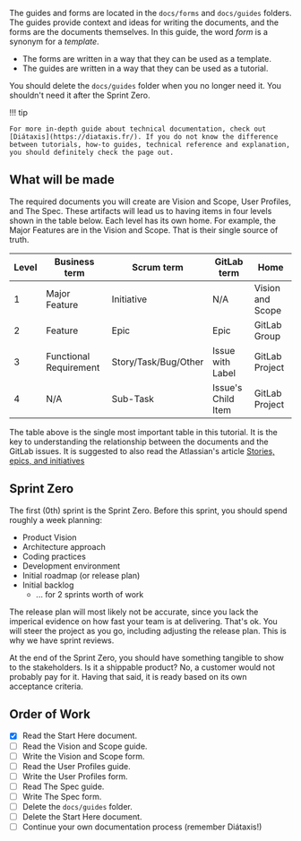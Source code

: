 The guides and forms are located in the `docs/forms` and `docs/guides` folders. The guides provide context and ideas for writing the documents, and the forms are the documents themselves. In this guide, the word *form* is a synonym for a *template*.

* The forms are written in a way that they can be used as a template. 
* The guides are written in a way that they can be used as a tutorial.

You should delete the `docs/guides` folder when you no longer need it. You shouldn't need it after the Sprint Zero.

!!! tip

    For more in-depth guide about technical documentation, check out [Diátaxis](https://diataxis.fr/). If you do not know the difference between tutorials, how-to guides, technical reference and explanation, you should definitely check the page out.

## What will be made

The required documents you will create are Vision and Scope, User Profiles, and The Spec. These artifacts will lead us to having items in four levels shown in the table below. Each level has its own home. For example, the Major Features are in the Vision and Scope. That is their single source of truth.

| Level | Business term          | Scrum term           | GitLab term        | Home             |
| ----- | ---------------------- | -------------------- | ------------------ | ---------------- |
| 1     | Major Feature          | Initiative           | N/A                | Vision and Scope |
| 2     | Feature                | Epic                 | Epic               | GitLab Group     |
| 3     | Functional Requirement | Story/Task/Bug/Other | Issue with Label   | GitLab Project   |
| 4     | N/A                    | Sub-Task             | Issue's Child Item | GitLab Project   |

The table above is the single most important table in this tutorial. It is the key to understanding the relationship between the documents and the GitLab issues. It is suggested to also read the Atlassian's article [Stories, epics, and initiatives](https://www.atlassian.com/agile/project-management/epics-stories-themes)

## Sprint Zero

The first (0th) sprint is the Sprint Zero. Before this sprint, you should spend roughly a week planning:

* Product Vision
* Architecture approach
* Coding practices
* Development environment
* Initial roadmap (or release plan)
* Initial backlog
    * ... for 2 sprints worth of work

The release plan will most likely not be accurate, since you lack the imperical evidence on how fast your team is at delivering. That's ok. You will steer the project as you go, including adjusting the release plan. This is why we have sprint reviews.

At the end of the Sprint Zero, you should have something tangible to show to the stakeholders. Is it a shippable product? No, a customer would not probably pay for it. Having that said, it is ready based on its own acceptance criteria.

## Order of Work

- [x] Read the Start Here document.
- [ ] Read the Vision and Scope guide.
- [ ] Write the Vision and Scope form.
- [ ] Read the User Profiles guide.
- [ ] Write the User Profiles form.
- [ ] Read The Spec guide.
- [ ] Write The Spec form.
- [ ] Delete the `docs/guides` folder.
- [ ] Delete the Start Here document.
- [ ] Continue your own documentation process (remember Diátaxis!)